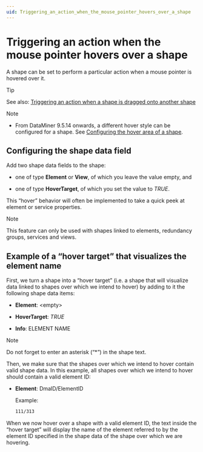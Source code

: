 ```yaml
---
uid: Triggering_an_action_when_the_mouse_pointer_hovers_over_a_shape
---
```


# Triggering an action when the mouse pointer hovers over a shape

A shape can be set to perform a particular action when a mouse pointer is hovered over it.

> [!TIP]
> See also:
> [Triggering an action when a shape is dragged onto another shape](xref:Triggering_an_action_when_a_shape_is_dragged_onto_another_shape)

> [!NOTE]
> - From DataMiner 9.5.14 onwards, a different hover style can be configured for a shape. See [Configuring the hover area of a shape](xref:Configuring_the_hover_area_of_a_shape).

## Configuring the shape data field

Add two shape data fields to the shape:

- one of type **Element** or **View**, of which you leave the value empty, and

- one of type **HoverTarget**, of which you set the value to *TRUE*.

This “hover” behavior will often be implemented to take a quick peek at element or service properties.

> [!NOTE]
> This feature can only be used with shapes linked to elements, redundancy groups, services and views.

## Example of a “hover target” that visualizes the element name

First, we turn a shape into a “hover target” (i.e. a shape that will visualize data linked to shapes over which we intend to hover) by adding to it the following shape data items:

- **Element**: \<empty>

- **HoverTarget**: *TRUE*

- **Info**: ELEMENT NAME

> [!NOTE]
> Do not forget to enter an asterisk (“\*”) in the shape text.

Then, we make sure that the shapes over which we intend to hover contain valid shape data. In this example, all shapes over which we intend to hover should contain a valid element ID:

- **Element**: DmaID/ElementID

    Example:

    ```txt
    111/313
    ```

When we now hover over a shape with a valid element ID, the text inside the “hover target” will display the name of the element referred to by the element ID specified in the shape data of the shape over which we are hovering.
